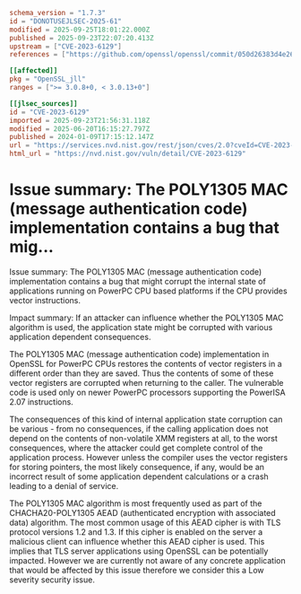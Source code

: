 ```toml
schema_version = "1.7.3"
id = "DONOTUSEJLSEC-2025-61"
modified = 2025-09-25T18:01:22.000Z
published = 2025-09-23T22:07:20.413Z
upstream = ["CVE-2023-6129"]
references = ["https://github.com/openssl/openssl/commit/050d26383d4e264966fb83428e72d5d48f402d35", "https://github.com/openssl/openssl/commit/5b139f95c9a47a55a0c54100f3837b1eee942b04", "https://github.com/openssl/openssl/commit/f3fc5808fe9ff74042d639839610d03b8fdcc015", "https://www.openssl.org/news/secadv/20240109.txt", "http://www.openwall.com/lists/oss-security/2024/03/11/1", "https://github.com/openssl/openssl/commit/050d26383d4e264966fb83428e72d5d48f402d35", "https://github.com/openssl/openssl/commit/5b139f95c9a47a55a0c54100f3837b1eee942b04", "https://github.com/openssl/openssl/commit/f3fc5808fe9ff74042d639839610d03b8fdcc015", "https://security.netapp.com/advisory/ntap-20240216-0009/", "https://security.netapp.com/advisory/ntap-20240426-0008/", "https://security.netapp.com/advisory/ntap-20240426-0013/", "https://security.netapp.com/advisory/ntap-20240503-0011/", "https://www.openssl.org/news/secadv/20240109.txt"]

[[affected]]
pkg = "OpenSSL_jll"
ranges = [">= 3.0.8+0, < 3.0.13+0"]

[[jlsec_sources]]
id = "CVE-2023-6129"
imported = 2025-09-23T21:56:31.118Z
modified = 2025-06-20T16:15:27.797Z
published = 2024-01-09T17:15:12.147Z
url = "https://services.nvd.nist.gov/rest/json/cves/2.0?cveId=CVE-2023-6129"
html_url = "https://nvd.nist.gov/vuln/detail/CVE-2023-6129"
```

# Issue summary: The POLY1305 MAC (message authentication code) implementation contains a bug that mig...

Issue summary: The POLY1305 MAC (message authentication code) implementation contains a bug that might corrupt the internal state of applications running on PowerPC CPU based platforms if the CPU provides vector instructions.

Impact summary: If an attacker can influence whether the POLY1305 MAC algorithm is used, the application state might be corrupted with various application dependent consequences.

The POLY1305 MAC (message authentication code) implementation in OpenSSL for PowerPC CPUs restores the contents of vector registers in a different order than they are saved. Thus the contents of some of these vector registers are corrupted when returning to the caller. The vulnerable code is used only on newer PowerPC processors supporting the PowerISA 2.07 instructions.

The consequences of this kind of internal application state corruption can be various - from no consequences, if the calling application does not depend on the contents of non-volatile XMM registers at all, to the worst consequences, where the attacker could get complete control of the application process. However unless the compiler uses the vector registers for storing pointers, the most likely consequence, if any, would be an incorrect result of some application dependent calculations or a crash leading to a denial of service.

The POLY1305 MAC algorithm is most frequently used as part of the CHACHA20-POLY1305 AEAD (authenticated encryption with associated data) algorithm. The most common usage of this AEAD cipher is with TLS protocol versions 1.2 and 1.3. If this cipher is enabled on the server a malicious client can influence whether this AEAD cipher is used. This implies that TLS server applications using OpenSSL can be potentially impacted. However we are currently not aware of any concrete application that would be affected by this issue therefore we consider this a Low severity security issue.

